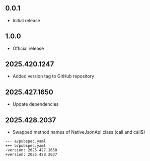 ## 0.0.1

 - Initial release

## 1.0.0

 - Official release

## 2025.420.1247

- Added version tag to GitHub repository

## 2025.427.1650

- Update dependencies

## 2025.428.2037

- Swapped method names of NativeJsonApi class (call and call$)

```
--- a/pubspec.yaml
+++ b/pubspec.yaml
-version: 2025.427.1650
+version: 2025.428.2037
```

